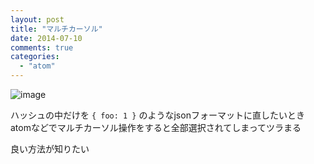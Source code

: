 ```yaml
---
layout: post
title: "マルチカーソル"
date: 2014-07-10
comments: true
categories:
  - "atom"
---
```


![image](http://i.gyazo.com/6f717eaff8e129c8669029f0a13a03e6.gif)

ハッシュの中だけを `{ foo: 1 }` のようなjsonフォーマットに直したいとき
atomなどでマルチカーソル操作をすると全部選択されてしまってツラまる

良い方法が知りたい
